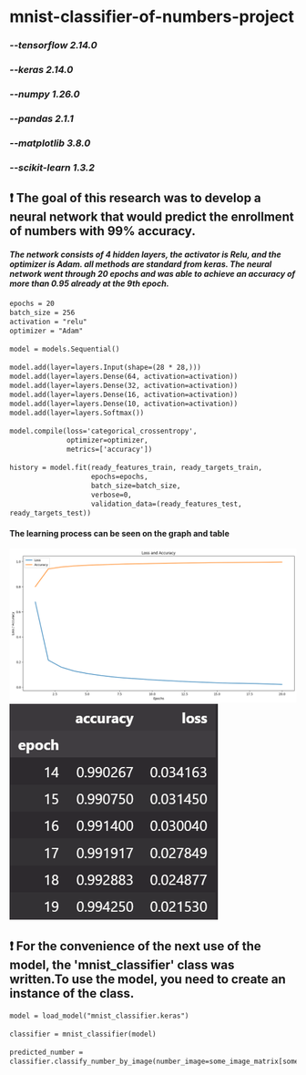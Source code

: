 # mnist-classifier-of-numbers-project

### *--tensorflow   2.14.0*
### *--keras    2.14.0*
### *--numpy    1.26.0*
### *--pandas   2.1.1*
### *--matplotlib   3.8.0*
### *--scikit-learn    1.3.2*

## ❗ The goal of this research was to develop a neural network that would predict the enrollment of numbers with 99% accuracy.

#### *The network consists of 4 hidden layers, the activator is Relu, and the optimizer is Adam. all methods are standard from keras. The neural network went through 20 epochs and was able to achieve an accuracy of more than 0.95 already at the 9th epoch.*  

```
epochs = 20
batch_size = 256
activation = "relu"
optimizer = "Adam"

model = models.Sequential()

model.add(layer=layers.Input(shape=(28 * 28,)))
model.add(layer=layers.Dense(64, activation=activation))
model.add(layer=layers.Dense(32, activation=activation))
model.add(layer=layers.Dense(16, activation=activation))
model.add(layer=layers.Dense(10, activation=activation))
model.add(layer=layers.Softmax())

model.compile(loss='categorical_crossentropy', 
              optimizer=optimizer, 
              metrics=['accuracy'])

history = model.fit(ready_features_train, ready_targets_train,
                    epochs=epochs,
                    batch_size=batch_size,
                    verbose=0,
                    validation_data=(ready_features_test, ready_targets_test))
```
#### The learning process can be seen on the graph and table
![image](images/learning-procces.png)
![image](images/learning-epochs.png)

## ❗ For the convenience of the next use of the model, the 'mnist_classifier' class was written.To use the model, you need to create an instance of the class.

```
model = load_model("mnist_classifier.keras")

classifier = mnist_classifier(model)

predicted_number = classifier.classify_number_by_image(number_image=some_image_matrix[some_index])
```